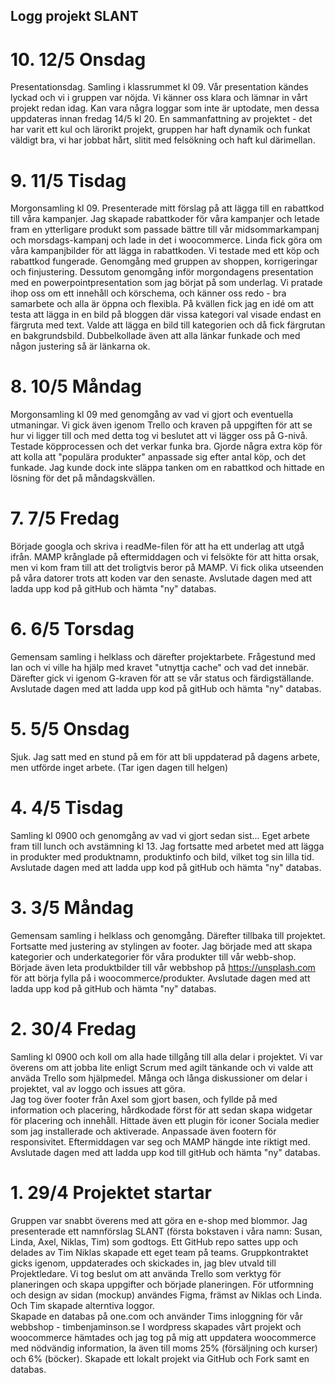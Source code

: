 ## Logg projekt SLANT

# 10. 12/5 Onsdag
Presentationsdag. Samling i klassrummet kl 09. Vår presentation kändes lyckad och vi i gruppen var nöjda. Vi känner oss klara och lämnar in vårt projekt redan idag. Kan vara några loggar som inte är uptodate, men dessa uppdateras innan fredag 14/5 kl 20. 
En sammanfattning av projektet - det har varit ett kul och lärorikt projekt, gruppen har haft dynamik och funkat väldigt bra, vi har jobbat hårt, slitit med felsökning och haft kul därimellan. 

# 9. 11/5 Tisdag
Morgonsamling kl 09. Presenterade mitt förslag på att lägga till en rabattkod till våra kampanjer. Jag skapade rabattkoder för våra kampanjer och letade fram en ytterligare produkt som passade bättre till vår midsommarkampanj och morsdags-kampanj och lade in det i woocommerce. Linda fick göra om våra kampanjbilder för att lägga in rabattkoden. Vi testade med ett köp och rabattkod fungerade. 
Genomgång med gruppen av shoppen, korrigeringar och finjustering. Dessutom genomgång inför morgondagens presentation med en powerpointpresentation som jag börjat på som underlag. Vi pratade ihop oss om ett innehåll och körschema, och känner oss redo - bra samarbete och alla är öppna och flexibla. På kvällen fick jag en idé om att testa att lägga in en bild på bloggen där vissa kategori val visade endast en färgruta med text. Valde att lägga en bild till kategorien och då fick färgrutan en bakgrundsbild. Dubbelkollade även att alla länkar funkade och med någon justering så är länkarna ok.  

# 8. 10/5 Måndag
Morgonsamling kl 09 med genomgång av vad vi gjort och eventuella utmaningar. Vi gick även igenom Trello och kraven på uppgiften för att se hur vi ligger till och med detta tog vi beslutet att vi lägger oss på G-nivå. Testade köpprocessen och det verkar funka bra. Gjorde några extra köp för att kolla att "populära produkter" anpassade sig efter antal köp, och det funkade. Jag kunde dock inte släppa tanken om en rabattkod och hittade en lösning för det på måndagskvällen. 

# 7. 7/5 Fredag
Började googla och skriva i readMe-filen för att ha ett underlag att utgå ifrån. MAMP krånglade på eftermiddagen och 
vi felsökte för att hitta orsak, men vi kom fram till att det troligtvis beror på MAMP. Vi fick olika utseenden på våra datorer trots att koden var den senaste. Avslutade dagen med att ladda upp kod på gitHub och hämta "ny" databas. 

# 6. 6/5 Torsdag
Gemensam samling i helklass och därefter projektarbete. Frågestund med Ian och vi ville ha hjälp med kravet "utnyttja cache"
och vad det innebär. Därefter gick vi igenom G-kraven för att se vår status och färdigställande.
Avslutade dagen med att ladda upp kod på gitHub och hämta "ny" databas. 

# 5. 5/5 Onsdag
Sjuk. Jag satt med en stund på em för att bli uppdaterad på dagens arbete, men utförde inget arbete. (Tar igen dagen till helgen)

# 4. 4/5 Tisdag
Samling kl 0900 och genomgång av vad vi gjort sedan sist...
Eget arbete fram till lunch och avstämning kl 13. Jag fortsatte med arbetet med att lägga in produkter med produktnamn, produktinfo och bild, vilket tog sin lilla tid. 
Avslutade dagen med att ladda upp kod på gitHub och hämta "ny" databas. 

# 3. 3/5 Måndag
Gemensam samling i helklass och genomgång. Därefter tillbaka till projektet. 
Fortsatte med justering av stylingen av footer. 
Jag började med att skapa kategorier och underkategorier för våra produkter till vår webb-shop.
Började även leta produktbilder till vår webbshop på https://unsplash.com för att börja fylla på i woocommerce/produkter.
Avslutade dagen med att ladda upp kod på gitHub och hämta "ny" databas. 

# 2. 30/4 Fredag
Samling kl 0900 och koll om alla hade tillgång till alla delar i projektet. Vi var överens om att jobba lite enligt Scrum med agilt tänkande och vi valde att anväda Trello som hjälpmedel. Många och långa diskussioner om delar i projektet, val av loggo och issues att göra.  
Jag tog över footer från Axel som gjort basen, och fyllde på med information och placering, hårdkodade först för att sedan skapa widgetar för placering och innehåll. Hittade även ett plugin för iconer Sociala medier som jag installerade och aktiverade. Anpassade även footern för responsivitet. Eftermiddagen var seg och MAMP hängde inte riktigt med. Avslutade dagen med att ladda upp kod till gitHub och hämta "ny" databas. 

# 1. 29/4 Projektet startar
Gruppen var snabbt överens med att göra en e-shop med blommor. 
Jag presenterade ett namnförslag SLANT (första bokstaven i våra namn: Susan, Linda, Axel, Niklas, Tim) som godtogs. 
Ett GitHub repo sattes upp och delades av Tim
Niklas skapade ett eget team på teams.
Gruppkontraktet gicks igenom, uppdaterades och skickades in, jag blev utvald till Projektledare. 
Vi tog beslut om att använda Trello som verktyg för planeringen och skapa uppgifter och började planeringen.
För utformning och design av sidan (mockup) användes Figma, främst av Niklas och Linda. Och Tim skapade alterntiva loggor.  
Skapade en databas på one.com och använder Tims inloggning för vår webbshop - timbenjaminson.se
I wordpress skapades vårt projekt och woocommerce hämtades och jag tog på mig att uppdatera woocommerce med nödvändig information, la även till moms 25% (försäljning och kurser) och 6% (böcker).
Skapade ett lokalt projekt via GitHub och Fork samt en databas.
